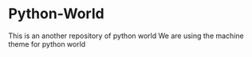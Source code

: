 # Python-World
This is an another repository of python world
We are using the machine theme for python world
